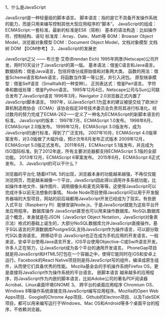 1、什么是JavaScript

JavaScript是一种轻量级的脚本语言。
脚本语言：指的是它不具备开发操作系统的能力，而是只用来编写控制其他大型应用程序的“脚本”。
JavaScript的组成：
ECMAScript:一套标准，最新的标准是ES6（简称）
基本的语法构造：比如操作符、控制结构、语句
标准库：Array、Date、Math等
BOM：Browser Object Model，浏览器对象模型
DOM：Document Object Model，文档对象模型
文档树 DOM 【DOM参考】
2、JavaScript的发展史

JavaScript之父 —— 布兰登·艾奇(Brendan Eich)
1995年网景(Netscape)公司开发，用时10天设计了JavaScript的第一版。
基本语法：借鉴C语言和Java语言。 数据结构：借鉴Java语言，包括将值分成原始值和对象两大类。 函数的用法：借鉴Scheme语言和Awk语言，将函数当作第一等公民，并引入闭包。 原型继承模型：借鉴Self语言（Smalltalk的一种变种）。 正则表达式：借鉴Perl语言。 字符串和数组处理：借鉴Python语言。
1995年12月4日，Netscape公司与Sun公司联合发布了JavaScript语言
1996年3月，Navigator 2.0浏览器正式内置了JavaScript脚本语言。
1997年，以JavaScript1.1为蓝本的建议被提交给了欧洲计算机制造商协会（ECMA）该协会指定39号技术委员会负责将其进行标准化。经过数月的努力完成了ECMA-262——定义了一种名为ECMAScript的新脚本语言的标准。
JavaScript的版本：
1997年7月，ECMAScript 1.0发布。
1998年6月，ECMAScript 2.0版发布。
1999年12月，ECMAScript 3.0版发布，成为JavaScript的通行标准，得到了广泛支持。
2007年10月，ECMAScript 4.0版草案发布，对3.0版做了大幅升级，预计次年8月发布正式版本
2009年12月，ECMAScript 5.0版正式发布。
2011年6月，ECMAscript 5.1版发布，并且成为ISO国际标准。到了2012年底，所有主要浏览器都支持ECMAScript 5.1版的全部功能。
2013年12月，ECMAScript 6草案发布。
2015年6月，ECMAScript 6正式发布。
3、JavaScript的可以干什么？

浏览器的平台化 随着HTML 5的出现，浏览器本身的功能越来越强，不再仅仅能浏览网页，而是越来越像一个平台，JavaScript因此得以调用许多系统功能，比如操作本地文件、操作图片、调用摄像头和麦克风等等。这使得JavaScript可以完成许多以前无法想象的事情。
Node Node项目使得JavaScript可以用于开发服务器端的大型项目，网站的前后端都用JavaScript开发已经成为了现实。有些嵌入式平台（Raspberry Pi）能够安装Node.js，于是JavaScript就能为这些平台开发应用程序。
数据库操作 JavaScript甚至也可以用来操作数据库。NoSQL数据库这个概念，本身就是在JSON（JavaScript Object Notation，JavaScript对象表示法）格式的基础上诞生的，大部分NoSQL数据库允许JavaScript直接操作。基于SQL语言的开源数据库PostgreSQL支持JavaScript作为操作语言，可以部分取代SQL查询语言。
跨移动平台 JavaScript也正在成为手机应用的开发语言。一般来说，安卓平台使用Java语言开发，iOS平台使用Objective-C或Swift语言开发。许多人正在努力，让JavaScript成为各个平台的通用开发语言。 PhoneGap项目就是将JavaScript和HTML5打包在一个容器之中，使得它能同时在iOS和安卓上运行。Facebook的React Native项目则是将JavaScript写的组件，编译成原生组件，从而使它们具备优秀的性能。 Mozilla基金会的手机操作系统Firefox OS，更是直接将JavaScript作为操作系统的平台语言。
嵌脚本语言 越来越多的应用程序，将JavaScript作为内嵌的脚本语言，比如Adobe公司的著名PDF阅读器Acrobat、Linux桌面环境GNOME 3。
跨平台的桌面应用程序 Chromium OS、Windows 8等操作系统直接支持JavaScript编写应用程序。Mozilla的Open Web Apps项目、Google的Chrome App项目、Github的Electron项目、以及TideSDK项目，都可以用来编写运行于Windows、Mac OS和Android等多个桌面平台的程序，不依赖浏览器。